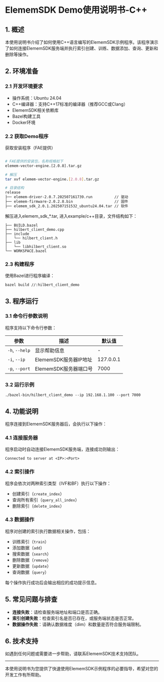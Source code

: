 # ElememSDK Demo使用说明书-C++

## 1. 概述

本使用说明书介绍了如何使用C++语言编写的ElememSDK示例程序。该程序演示了如何连接ElememSDK服务端并执行索引创建、训练、数据添加、查询、更新和删除等操作。

## 2. 环境准备

### 2.1 开发环境要求

- 操作系统：Ubuntu 24.04
- C++编译器：支持C++17标准的编译器（推荐GCC或Clang）
- ElememSDK相关依赖库
- Bazel构建工具
- Docker环境

### 2.2 获取Demo程序

获取安装程序（FAE提供）
```bash

# FAE提供的安装包，名称规格如下
elemem-vector-engine.[2.0.8].tar.gz

# 解压
tar xvf elemem-vector-engine.[2.0.8].tar.gz

# 目录结构
release
├── elemem-driver-2.0.7.202507161739.run          // 驱动
├── elemem-firmware-2.0.2.8.bin                   // 固件
├── elemem_sdk_2.0.1.202507151532_ubuntu24.04.tar // 软件
```

解压进入elemem_sdk_*.tar, 进入example/c++目录，文件结构如下：

```
├── BUILD.bazel
├── hilbert_client_demo.cpp
├── include
│   └── hilbert_client.h
├── lib
│   └── libhilbert_client.so
└── WORKSPACE.bazel
```

### 2.3 构建程序

使用Bazel进行程序编译：

```shell
bazel build //:hilbert_client_demo
```

## 3. 程序运行

### 3.1 命令行参数说明

程序支持以下命令行参数：

| 参数             | 描述               | 默认值       |
| -------------- | ---------------- | --------- |
| `-h`, `--help` | 显示帮助信息           | -         |
| `-i`, `--ip`   | ElememSDK服务器IP地址 | 127.0.0.1 |
| `-p`, `--port` | ElememSDK服务器端口号  | 7000      |

### 3.2 运行示例

```shell
./bazel-bin/hilbert_client_demo --ip 192.168.1.100 --port 7000
```

## 4. 功能说明

程序连接到ElememSDK服务器后，会执行以下操作：

### 4.1 连接服务器

程序启动时自动连接ElememSDK服务端，连接成功则输出：

```
Connected to server at <IP>:<Port>
```

### 4.2 索引操作

程序会依次对两种索引类型（IVF和BF）执行以下操作：

- 创建索引（`create_index`）
- 查询所有索引（`query_all_index`）
- 删除索引（`delete_index`）

### 4.3 数据操作

程序对创建的索引执行数据相关操作，包括：

- 训练索引（`train`）
- 添加数据（`add`）
- 搜索数据（`search`）
- 删除数据（`remove`）
- 更新数据（`update`）
- 查询数据（`query`）

每个操作执行成功后会输出相应的成功提示信息。

## 5. 常见问题与排查

- **连接失败**：请检查服务端地址和端口是否正确。
- **索引创建失败**：检查索引名是否已存在，或服务端状态是否正常。
- **数据操作失败**：请确认数据维度（dim）和数量是否符合服务端限制。

## 6. 技术支持

如遇到任何问题或需要进一步帮助，请联系ElememSDK技术支持团队。

---

本使用说明书为您提供了快速使用ElememSDK示例程序的必要指导，希望对您的开发工作有所帮助。

